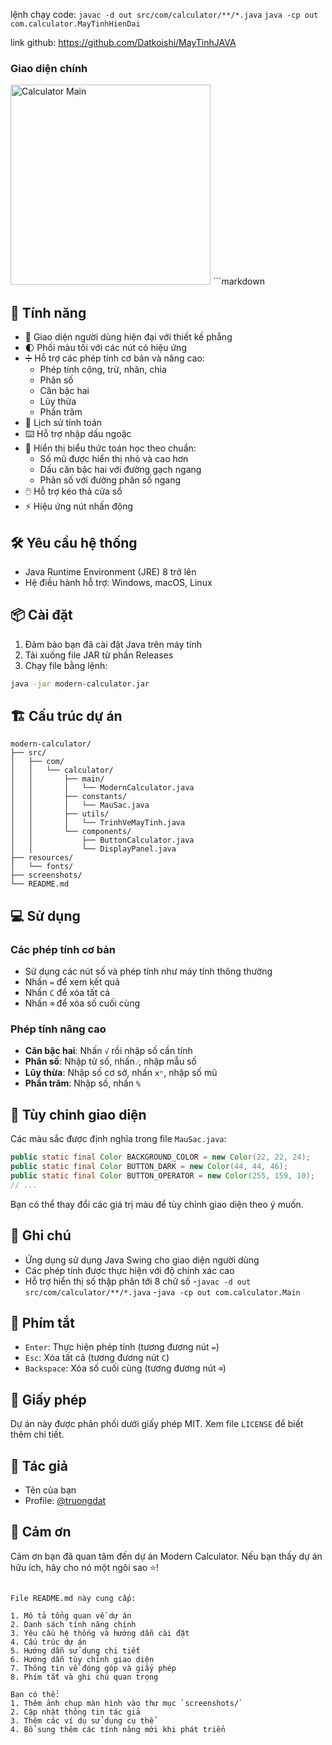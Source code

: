 lệnh chạy code:
 ```javac -d out src/com/calculator/**/*.java```
 ```java -cp out com.calculator.MayTinhHienDai```

link github: https://github.com/Datkoishi/MayTinhJAVA
### Giao diện chính
<img src="https://hebbkx1anhila5yf.public.blob.vercel-storage.com/A%CC%89nh%20ma%CC%80n%20hi%CC%80nh%202025-03-02%20lu%CC%81c%2003.40.06-iCcpNSo1QwAmCfIjS3nUbCJlVX809i.png" alt="Calculator Main" width="320"/>
```markdown


## 🌟 Tính năng

- 🎨 Giao diện người dùng hiện đại với thiết kế phẳng
- 🌓 Phối màu tối với các nút có hiệu ứng
- ➗ Hỗ trợ các phép tính cơ bản và nâng cao:
  - Phép tính cộng, trừ, nhân, chia
  - Phân số
  - Căn bậc hai
  - Lũy thừa
  - Phần trăm
- 📝 Lịch sử tính toán
- ⌨️ Hỗ trợ nhập dấu ngoặc
- 🎯 Hiển thị biểu thức toán học theo chuẩn:
  - Số mũ được hiển thị nhỏ và cao hơn
  - Dấu căn bậc hai với đường gạch ngang
  - Phân số với đường phân số ngang
- 🖱️ Hỗ trợ kéo thả cửa sổ
- ⚡ Hiệu ứng nút nhấn động

## 🛠️ Yêu cầu hệ thống

- Java Runtime Environment (JRE) 8 trở lên
- Hệ điều hành hỗ trợ: Windows, macOS, Linux

## 📦 Cài đặt

1. Đảm bảo bạn đã cài đặt Java trên máy tính
2. Tải xuống file JAR từ phần Releases
3. Chạy file bằng lệnh:
```bash
java -jar modern-calculator.jar
```

## 🏗️ Cấu trúc dự án

```plaintext
modern-calculator/
├── src/
│   ├── com/
│   │   └── calculator/
│   │       ├── main/
│   │       │   └── ModernCalculator.java
│   │       ├── constants/
│   │       │   └── MauSac.java
│   │       ├── utils/
│   │       │   └── TrinhVeMayTinh.java
│   │       └── components/
│   │           ├── ButtonCalculator.java
│   │           └── DisplayPanel.java
├── resources/
│   └── fonts/
├── screenshots/
└── README.md
```

## 💻 Sử dụng

### Các phép tính cơ bản

- Sử dụng các nút số và phép tính như máy tính thông thường
- Nhấn `=` để xem kết quả
- Nhấn `C` để xóa tất cả
- Nhấn `⌫` để xóa số cuối cùng


### Phép tính nâng cao

- **Căn bậc hai**: Nhấn `√` rồi nhập số cần tính
- **Phân số**: Nhập tử số, nhấn `⁄`, nhập mẫu số
- **Lũy thừa**: Nhập số cơ sở, nhấn `xⁿ`, nhập số mũ
- **Phần trăm**: Nhập số, nhấn `%`


## 🎨 Tùy chỉnh giao diện

Các màu sắc được định nghĩa trong file `MauSac.java`:

```java
public static final Color BACKGROUND_COLOR = new Color(22, 22, 24);
public static final Color BUTTON_DARK = new Color(44, 44, 46);
public static final Color BUTTON_OPERATOR = new Color(255, 159, 10);
// ...
```

Bạn có thể thay đổi các giá trị màu để tùy chỉnh giao diện theo ý muốn.


## 📝 Ghi chú

- Ứng dụng sử dụng Java Swing cho giao diện người dùng
- Các phép tính được thực hiện với độ chính xác cao
- Hỗ trợ hiển thị số thập phân tới 8 chữ số
-```javac -d out src/com/calculator/**/*.java```
-```java -cp out com.calculator.Main```

## 🔑 Phím tắt

- `Enter`: Thực hiện phép tính (tương đương nút `=`)
- `Esc`: Xóa tất cả (tương đương nút `C`)
- `Backspace`: Xóa số cuối cùng (tương đương nút `⌫`)


## 📄 Giấy phép

Dự án này được phân phối dưới giấy phép MIT. Xem file `LICENSE` để biết thêm chi tiết.

## 👥 Tác giả

- Tên của bạn
- Profile: [@truongdat](https://truongdat.glitch.me)


## 🙏 Cảm ơn

Cảm ơn bạn đã quan tâm đến dự án Modern Calculator. Nếu bạn thấy dự án hữu ích, hãy cho nó một ngôi sao ⭐️!

```plaintext

File README.md này cung cấp:

1. Mô tả tổng quan về dự án
2. Danh sách tính năng chính
3. Yêu cầu hệ thống và hướng dẫn cài đặt
4. Cấu trúc dự án
5. Hướng dẫn sử dụng chi tiết
6. Hướng dẫn tùy chỉnh giao diện
7. Thông tin về đóng góp và giấy phép
8. Phím tắt và ghi chú quan trọng

Bạn có thể:
1. Thêm ảnh chụp màn hình vào thư mục `screenshots/`
2. Cập nhật thông tin tác giả
3. Thêm các ví dụ sử dụng cụ thể
4. Bổ sung thêm các tính năng mới khi phát triển
```
